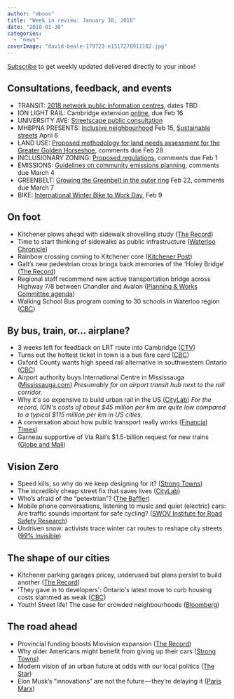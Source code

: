 ```yaml
---
author: "mboos"
title: "Week in review: January 30, 2018"
date: "2018-01-30"
categories: 
  - "news"
coverImage: "david-beale-179723-e1517278911182.jpg"
---
```


[Subscribe](https://eepurl.com/4Mtkf) to get weekly updated delivered directly to your inbox!

## Consultations, feedback, and events

- TRANSIT: [2018 network public information centres](https://www.grt.ca/en/about-grt/2018-public-information-centres.aspx), dates TBD
- ION LIGHT RAIL: Cambridge extension [online](https://www.peakdemocracy.com/portals/274/Issue_5649), due Feb 16
- UNIVERSITY AVE: [Streetscape public consultation](https://www.universityavegateway.com/)
- MHBPNA PRESENTS: [Inclusive neighbourhood](https://www.mhbpna.org/publicforum/#SS) Feb 15, [Sustainable streets](https://www.mhbpna.org/publicforum/#SS) April 6
- LAND USE: [Proposed methodology for land needs assessment for the Greater Golden Horseshoe](https://www.ebr.gov.on.ca/ERS-WEB-External/displaynoticecontent.do?noticeId=MTM0MTM0&statusId=MjA0MDcx&language=en), comments due Feb 28
- INCLUSIONARY ZONING: [Proposed regulations](https://www.ebr.gov.on.ca/ERS-WEB-External/displaynoticecontent.do?noticeId=MTM0MDk1&statusId=MjAzOTg2&language=en), comments due Feb 1
- EMISSIONS: [Guidelines on community emissions planning](https://www.ebr.gov.on.ca/ERS-WEB-External/displaynoticecontent.do?noticeId=MTM0MjUy&statusId=MjA0MjMy&language=en), comments due March 4
- GREENBELT: [Growing the Greenbelt in the outer ring](https://www.mah.gov.on.ca/Page17641.aspx) Feb 22, comments due March 7
- BIKE: [International Winter Bike to Work Day](https://winterbiketoworkday.org/), Feb 9

<!--more-->

## On foot

- Kitchener plows ahead with sidewalk shovelling study ([The Record](https://www.therecord.com/news-story/8088425-kitchener-plows-ahead-with-sidewalk-shovelling-study/))
- Time to start thinking of sidewalks as public infrastructure ([Waterloo Chronicle](https://www.waterloochronicle.ca/opinion-story/8084603-time-to-start-thinking-of-sidewalks-as-public-infrastructure/))
- Rainbow crossing coming to Kitchener core ([Kitchener Post](https://www.kitchenerpost.ca/news-story/8098218--rainbow-crossing-coming-to-kitchener-core/))
- Galt’s new pedestrian cross brings back memories of the ‘Holey Bridge’ ([The Record](https://www.therecord.com/news-story/8095013-galt-s-new-pedestrian-cross-brings-back-memories-of-the-holey-bridge-/))
- Regional staff recommend new active transportation bridge across Highway 7/8 between Chandler and Avalon ([Planning & Works Committee agenda](https://calendar.regionofwaterloo.ca/Council/Detail/2018-01-30-0900-Planning-and-Works-Committee/PW%20Agenda%20-%20January%2030,%202018.pdf#page=104))
- Walking School Bus program coming to 30 schools in Waterloo region ([CBC](https://www.cbc.ca/news/canada/kitchener-waterloo/walking-school-bus-program-waterloo-region-schools-1.4499828?cmp=rss))

## By bus, train, or... airplane?

- 3 weeks left for feedback on LRT route into Cambridge ([CTV](https://kitchener.ctvnews.ca/3-weeks-left-for-feedback-on-lrt-route-into-cambridge-1.3776573))
- Turns out the hottest ticket in town is a bus fare card ([CBC](https://www.cbc.ca/news/canada/kitchener-waterloo/grand-river-transit-fare-card-beta-testers-1.4508859?cmp=rss))
- Oxford County wants high speed rail alternative in southwestern Ontario ([CBC](https://www.cbc.ca/news/canada/kitchener-waterloo/oxford-county-high-speed-rail-ontario-1.4505926?cmp=rss))
- Airport authority buys International Centre in Mississauga ([Mississauga.com](https://www.mississauga.com/news-story/8094217-airport-authority-buys-international-centre-in-mississauga/)) _Presumably for an airport transit hub next to the rail corridor._
- Why it's so expensive to build urban rail in the US ([CityLab](https://www.citylab.com/transportation/2018/01/why-its-so-expensive-to-build-urban-rail-in-the-us/551408/?utm_source=SFTwitter)) _For the record, ION's costs of about $45 million per km are quite low compared to a typical $115 million per km in US cities._
- A conversation about how public transport really works ([Financial Times](https://ftalphaville.ft.com/2018/01/26/2198114/a-conversation-about-how-public-transport-really-works/))
- Garneau supportive of Via Rail’s $1.5-billion request for new trains ([Globe and Mail](https://www.theglobeandmail.com/news/politics/garneau-supportive-of-via-rails-15-billion-request-for-new-trains/article37714915/))

## Vision Zero

- Speed kills, so why do we keep designing for it? ([Strong Towns](https://www.strongtowns.org/journal/2018/1/25/speed-kills-so-why-do-we-keep-designing-for-it))
- The incredibly cheap street fix that saves lives ([CityLab](https://www.citylab.com/transportation/2018/01/the-incredibly-cheap-street-fix-that-saves-lives/551498/))
- Who’s afraid of the “petextrian”? ([The Baffler](https://thebaffler.com/latest/whos-afraid-petextrian-fraade))
- Mobile phone conversations, listening to music and quiet (electric) cars: Are traffic sounds important for safe cycling? ([SWOV Institute for Road Safety Research](https://www.swov.nl/publicatie/mobile-phone-conversations-listening-music-and-quiet-electric-cars-are-traffic-sounds))
- Undriven snow: activists trace winter car routes to reshape city streets ([99% Invisible](https://99percentinvisible.org/article/undriven-snow-activists-trace-winter-car-routes-reshape-city-streets/))

## The shape of our cities

- Kitchener parking garages pricey, underused but plans persist to build another ([The Record](https://www.therecord.com/news-story/8094949-kitchener-parking-garages-pricey-underused-but-plans-persist-to-build-another/))
- 'They gave in to developers': Ontario's latest move to curb housing costs slammed as weak ([CBC](https://www.cbc.ca/news/canada/toronto/ontario-housing-costs-kathleen-wynne-inclusionary-zoning-1.4499775))
- Youth! Street life! The case for crowded neighbourhoods ([Bloomberg](https://www.bloomberg.com/view/articles/2018-01-26/youth-street-life-the-case-for-crowded-neighborhoods))

## The road ahead

- Provincial funding boosts Miovision expansion ([The Record](https://www.therecord.com/news-story/8098147-miovision-expanding-and-creating-275-jobs/))
- Why older Americans might benefit from giving up their cars ([Strong Towns](https://www.strongtowns.org/journal/2018/1/19/why-older-americans-should-give-up-their-cars))
- Modern vision of an urban future at odds with our local politics ([The Star](https://www.thestar.com/autos/opinion/2018/01/27/modern-vision-of-an-urban-future-at-odds-with-our-local-politics.html))
- Elon Musk’s “innovations” are not the future — they’re delaying it ([Paris Marx](https://medium.com/@parismarx/elon-musks-innovations-are-not-the-future-they-re-delaying-it-79a49f75507a))
